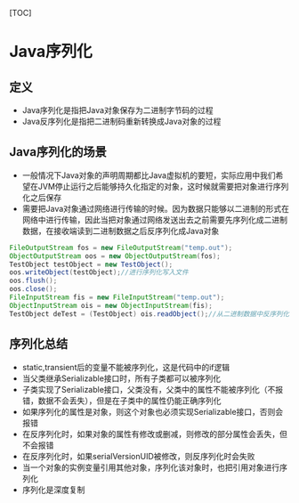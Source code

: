 [TOC]

# Java序列化

## 定义

* Java序列化是指把Java对象保存为二进制字节码的过程
* Java反序列化是指把二进制码重新转换成Java对象的过程



## Java序列化的场景

* 一般情况下Java对象的声明周期都比Java虚拟机的要短，实际应用中我们希望在JVM停止运行之后能够持久化指定的对象，这时候就需要把对象进行序列化之后保存 
* 需要把Java对象通过网络进行传输的时候。因为数据只能够以二进制的形式在网络中进行传输，因此当把对象通过网络发送出去之前需要先序列化成二进制数据，在接收端读到二进制数据之后反序列化成Java对象 

```java
FileOutputStream fos = new FileOutputStream("temp.out");
ObjectOutputStream oos = new ObjectOutputStream(fos);
TestObject testObject = new TestObject();
oos.writeObject(testObject);//进行序列化写入文件
oos.flush();
oos.close();
FileInputStream fis = new FileInputStream("temp.out");
ObjectInputStream ois = new ObjectInputStream(fis);
TestObject deTest = (TestObject) ois.readObject();//从二进制数据中反序列化
```



## 序列化总结

* static,transient后的变量不能被序列化，这是代码中的if逻辑
* 当父类继承Serializable接口时，所有子类都可以被序列化 
* 子类实现了Serializable接口，父类没有，父类中的属性不能被序列化（不报错，数据不会丢失），但是在子类中的属性仍能正确序列化
* 如果序列化的属性是对象，则这个对象也必须实现Serializable接口，否则会报错 
* 在反序列化时，如果对象的属性有修改或删减，则修改的部分属性会丢失，但不会报错 
* 在反序列化时，如果serialVersionUID被修改，则反序列化时会失败
* 当一个对象的实例变量引用其他对象，序列化该对象时，也把引用对象进行序列化
* 序列化是深度复制